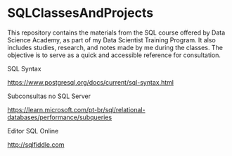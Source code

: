 # SQLClassesAndProjects

This repository contains the materials from the SQL course offered by Data Science Academy, as part of my Data Scientist Training Program. It also includes studies, research, and notes made by me during the classes. The objective is to serve as a quick and accessible reference for consultation.


SQL Syntax

https://www.postgresql.org/docs/current/sql-syntax.html

Subconsultas no SQL Server

https://learn.microsoft.com/pt-br/sql/relational-databases/performance/subqueries

Editor SQL Online

http://sqlfiddle.com

